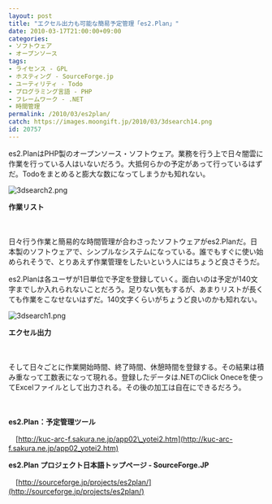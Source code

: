 ```yaml
---
layout: post
title: "エクセル出力も可能な簡易予定管理「es2.Plan」"
date: 2010-03-17T21:00:00+09:00
categories:
- ソフトウェア
- オープンソース
tags: 
- ライセンス - GPL
- ホスティング - SourceForge.jp
- ユーティリティ - Todo
- プログラミング言語 - PHP
- フレームワーク - .NET
- 時間管理
permalink: /2010/03/es2plan/
catch: https://images.moongift.jp/2010/03/3dsearch14.png
id: 20757
---
```

es2.PlanはPHP製のオープンソース・ソフトウェア。業務を行う上で日々闇雲に作業を行っている人はいないだろう。大抵何らかの予定があって行っているはずだ。Todoをまとめると膨大な数になってしまうかも知れない。

  

![3dsearch2.png](https://images.moongift.jp/2010/03/3dsearch23.png)  
  
**作業リスト**

  

　

  

日々行う作業と簡易的な時間管理が合わさったソフトウェアがes2.Planだ。日本製のソフトウェアで、シンプルなシステムになっている。誰でもすぐに使い始められそうで、とりあえず作業管理をしたいという人にはちょうど良さそうだ。

  
<!--more-->

es2.Planは各ユーザが1日単位で予定を登録していく。面白いのは予定が140文字までしか入れられないことだろう。足りない気もするが、あまりリストが長くても作業をこなせないはずだ。140文字くらいがちょうど良いのかも知れない。

  

![3dsearch1.png](https://images.moongift.jp/2010/03/3dsearch14.png)  
  
**エクセル出力**

  

　

  

そして日々ごとに作業開始時間、終了時間、休憩時間を登録する。その結果は積み重なって工数表になって現れる。登録したデータは.NETのClick Oneceを使ってExcelファイルとして出力される。その後の加工は自在にできるだろう。

  

　

  

**es2.Plan：予定管理ツール**  
  
　[http://kuc-arc-f.sakura.ne.jp/app02\_yotei2.htm](http://kuc-arc-f.sakura.ne.jp/app02_yotei2.htm)

  

**es2.Plan プロジェクト日本語トップページ - SourceForge.JP**  
  
　[http://sourceforge.jp/projects/es2plan/](http://sourceforge.jp/projects/es2plan/)

  
